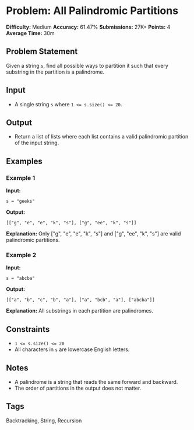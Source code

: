 # Problem: All Palindromic Partitions

**Difficulty:** Medium
**Accuracy:** 61.47%
**Submissions:** 27K+
**Points:** 4
**Average Time:** 30m

## Problem Statement

Given a string `s`, find all possible ways to partition it such that every substring in the partition is a palindrome.

## Input

* A single string `s` where `1 <= s.size() <= 20`.

## Output

* Return a list of lists where each list contains a valid palindromic partition of the input string.

## Examples

### Example 1

**Input:**

```
s = "geeks"
```

**Output:**

```
[["g", "e", "e", "k", "s"], ["g", "ee", "k", "s"]]
```

**Explanation:**
Only \["g", "e", "e", "k", "s"] and \["g", "ee", "k", "s"] are valid palindromic partitions.

### Example 2

**Input:**

```
s = "abcba"
```

**Output:**

```
[["a", "b", "c", "b", "a"], ["a", "bcb", "a"], ["abcba"]]
```

**Explanation:**
All substrings in each partition are palindromes.

## Constraints

* `1 <= s.size() <= 20`
* All characters in `s` are lowercase English letters.

## Notes

* A palindrome is a string that reads the same forward and backward.
* The order of partitions in the output does not matter.

## Tags

Backtracking, String, Recursion
